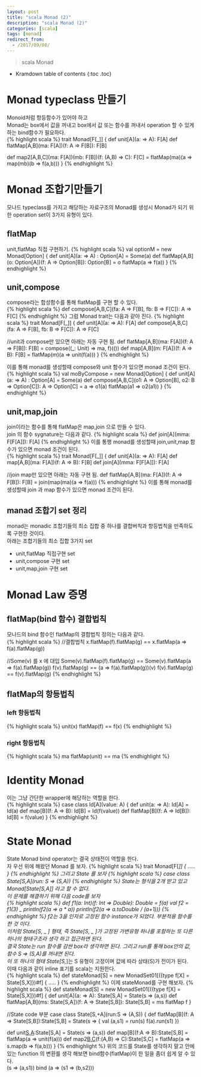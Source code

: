 ```yaml
---
layout: post
title: "scala Monad (2)"
description: "scala Monad (2)"
categories: [scala]
tags: [monad]
redirect_from:
  - /2017/09/08/
---
```


> scala Monad


* Kramdown table of contents
{:toc .toc}

# Monad typeclass 만들기
Monoid처럼 항등함수가 있어야 하고  
Monad는 box에서 값을 꺼내고 box에서 값 또는 함수를 꺼내서 operation 할 수 있게 하는 bind함수가 필요하다.  
{% highlight scala %}
trait Monad[F[_]] {
  def unit[A](a: => A): F[A]
  def flatMap[A,B](ma: F[A])(f: A => F[B]): F[B]
  
  def map2[A,B,C](ma: F[A])(mb: F[B])(f: (A,B) => C): F[C] =
    flatMap(ma)(a => map(mb)(b => f(a,b)))
}
{% endhighlight %}

# Monad 조합기만들기 
모나드 typeclass를 가지고 해당하는 자료구조의 Monad를 생성시 Monad가 되기 위한 operation set이 3가지 유형이 있다.  

## flatMap
unit,flatMap 직접 구현하기.
{% highlight scala %}
val optionM = new Monad[Option] {
  def unit[A](a: => A) : Option[A] = Some(a)
  def flatMap[A,B](o: Option[A])(f: A => Option[B]): Option[B] = 
	o flatMap(a => f(a))
}
{% endhighlight %}

## unit,compose
compose라는 합성함수를 통해 flatMap를 구현 할 수 있다.  
{% highlight scala %}
def compose[A,B,C](fa: A => F[B], fb: B => F[C]): A => F[C]
{% endhighlight %}
그럼 Monad trait는 다음과 같아 진다.
{% highlight scala %}
trait Monad[F[_]]  {
  def unit[A](a: => A): F[A]
  def compose[A,B,C](fa: A => F[B], fb: B => F[C]): A => F[C] 
  
  //unit과 compose만 있으면 아래는 자동 구현 됨.
  def flatMap[A,B](ma: F[A])(f: A => F[B]): F[B] = 
    compose((_: Unit) => ma, f)(())
  def map[A,B](m: F[A])(f: A => B): F[B] = 
    flatMap(m)(a => unit(f(a)))
}
{% endhighlight %}

이를 통해 monad를 생성할때 compose와 unit 함수가 있으면 monad 조건이 된다.  
{% highlight scala %}
val moByCompose = new Monad[Option] {
  def unit[A](a: => A) : Option[A] = Some(a)
  def compose[A,B,C](o1: A => Option[B], o2: B => Option[C]): A => Option[C]  = a => o1(a) flatMap(a1 => o2(a1))
}
{% endhighlight %}

## unit,map,join
join이라는 함수를 통해 flatMap은 map,join 으로 만들 수 있다.  
join 의 함수 sygnature는 다음과 같다.
{% highlight scala %}
def join[A](mma: F[F[A]]): F[A]
{% endhighlight %}
이를 통행 monad를 생성할때 join,unit,map 함수가 있으면 monad 조건이 된다.  
{% highlight scala %}
trait Monad[F[_]] {
  def unit[A](a: => A): F[A]
  def map[A,B](ma: F[A])(f: A => B): F[B]
  def join[A](mma: F[F[A]]): F[A] 

  //join map만 있으면 아래는 자동 구현 됨.
  def flatMap[A,B](ma: F[A])(f: A => F[B]): F[B] = 
    join(map(ma)(a => f(a)))
{% endhighlight %}
이를 통해 monad를 생성할때 join 과 map 함수가 있으면 monad 조건이 된다.  

## manad 조합기 set 정리
monad는 monadic 조합기들의 최소 집합 중 하나를 결합버칙과 항등법칙을 만족하도록 구현한 것이다.  
아래는 조합기들의 최소 집합 3가지 set
- unit,flatMap 직접구현 set
- unit,compose 구현 set
- unit,map,join 구현 set

# Monad Law 증명 
## flatMap(bind 함수) 결합법칙
모나드의 bind 함수인 flatMap의 결합법칙 정의는 다음과 같다.  
{% highlight scala %}
//결합법칙 
x.flatMap(f).flatMap(g) == x.flatMap(a => f(a).flatMap(g))

//Some(v) 를 x 에 대입
Some(v).flatMap(f).flatMap(g) == Some(v).flatMap(a => f(a).flatMap(g))
f(v).flatMap(g) == (a => f(a).flatMap(g))(v)
f(v).flatMap(g) == f(v).flatMap(g)
{% endhighlight %}

## flatMap의 항등법칙
### left 항등법칙
{% highlight scala %}
unit(x) flatMap(f) == f(x)
{% endhighlight %}
### right 항등법칙
{% highlight scala %}
ma flatMap(unit) == ma 
{% endhighlight %} 

# Identity Monad
이는 그냥 간단한 wrapper에 해당하는 역할을 한다.  
{% highlight scala %}
case class Id[A](value: A) {
  def unit(a: => A): Id[A] = Id(a)
  def map[B](f: A => B): Id[B] = Id(f(value))
  def flatMap[B](f: A => Id[B]): Id[B] = f(value)
}
{% endhighlight %}

# State Monad
State Monad bind operator는 결국 상태전이 역할을 한다.  
자 우선 위에 해왔던 Monad 를 보자.
{% highlight scala %}
trait Monad[F[_]] {
 .....
}
{% endhighlight %}
그리고 State 를 보자
{% highlight scala %}
case class State[S,A](run: S => (S,A))
{% endhighlight %}
State는 형식을 2개 받고 있고 Monad[State[S,A]] 라고 할 수 없다.  
이 문제를 해결하기 위해 다음 code를 보자  
{% highlight scala %}
def f1(a: Int)(f: Int => Double): Double = f(a)
val f2 = f1(3) _
println(f2(a => a * a))
println(f2(a => a.toDouble / (a+1)))
{% endhighlight %}
f2는 3을 인자로 고정된 함수 instance가 되었다.  부분적용 함수를 한 것 이다.  
이처럼 State[S, _ ] 형태, 즉 State[S, _ ]가 고정된 가변유형 하나를 포함하는 또 다른 하나의 형태구조라 생각 하고 접근하면 된다.  
결국 State는 run 함수를 감싼 box라 생각하면 된다. 그리고 run를 통해 box안의 값, 함수 S => (S,A)를 꺼내면 된다.  
이 또 하나의 형태 State[S,_]는 S 유형이 고정이며 값에 따라 상태(S)가 전이가 된다.  
이때 다음과 같이 inline 표기를 scala는 지원한다.  
{% highlight scala %}
def stateMonad[S] = new MonadSet01[({type f[X] = State[S,X]})#f] {
 .....
}
{% endhighlight %}
이제 stateMonad를 구현 해보자.
{% highlight scala %}
def stateMonad[S] = new MonadSet01[({type f[X] = State[S,X]})#f] {
  def unit[A](a: => A): State[S,A] = State(s => (a,s))
  def flatMap[A,B](ms: State[S,A])(f: A => State[S,B]): State[S,B] = 
	ms flatMap f
}

//State code 부분
case class State[S,+A](run:S => (A,S)) {
  def flatMap[B](f: A => State[S,B]):State[S,B] = State(s => {
    val (a,s1) = run(s)
    f(a).run(s1)
  })
  
  def unit[S,A](a:A):State[S,A] = State(s => (a,s))
  def map[B](f:A => B):State[S,B] = 
    flatMap(a => unit(f(a)))
  def map2[B,C](s:State[S,B])(f:(A,B) => C):State[S,C] = 
    flatMap(a => s.map(b => f(a,b)))
}
{% endhighlight %}
위의 코드를 State를 생각하지 말고 안에 있는 function 의 변환를 생각 해보면 bind함수(flatMap)이 한 일을 좀더 쉽게 알 수 있다.  
(s => (a,s1)) bind (a => (s1 => (b,s2)))


[^1]: This is a footnote.

[kramdown]: https://kramdown.gettalong.org/
[Simple Texture]: https://github.com/yizeng/jekyll-theme-simple-texture
